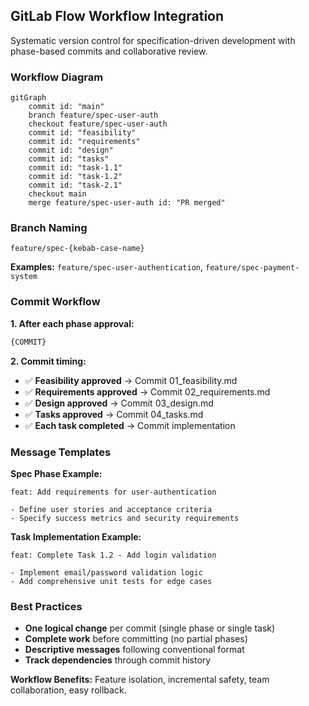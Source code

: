 ## GitLab Flow Workflow Integration

Systematic version control for specification-driven development with phase-based commits and collaborative review.

### Workflow Diagram

```mermaid
gitGraph
    commit id: "main"
    branch feature/spec-user-auth
    checkout feature/spec-user-auth
    commit id: "feasibility"
    commit id: "requirements"
    commit id: "design"
    commit id: "tasks"
    commit id: "task-1.1"
    commit id: "task-1.2"
    commit id: "task-2.1"
    checkout main
    merge feature/spec-user-auth id: "PR merged"
```

### Branch Naming
```
feature/spec-{kebab-case-name}
```
**Examples:** `feature/spec-user-authentication`, `feature/spec-payment-system`

### Commit Workflow

**1. After each phase approval:**
```bash
{COMMIT}
```

**2. Commit timing:**
- ✅ **Feasibility approved** → Commit 01_feasibility.md
- ✅ **Requirements approved** → Commit 02_requirements.md  
- ✅ **Design approved** → Commit 03_design.md
- ✅ **Tasks approved** → Commit 04_tasks.md
- ✅ **Each task completed** → Commit implementation

### Message Templates

**Spec Phase Example:**
```
feat: Add requirements for user-authentication

- Define user stories and acceptance criteria
- Specify success metrics and security requirements
```

**Task Implementation Example:**
```
feat: Complete Task 1.2 - Add login validation

- Implement email/password validation logic
- Add comprehensive unit tests for edge cases
```

### Best Practices

- **One logical change** per commit (single phase or single task)
- **Complete work** before committing (no partial phases)
- **Descriptive messages** following conventional format
- **Track dependencies** through commit history

**Workflow Benefits:** Feature isolation, incremental safety, team collaboration, easy rollback.